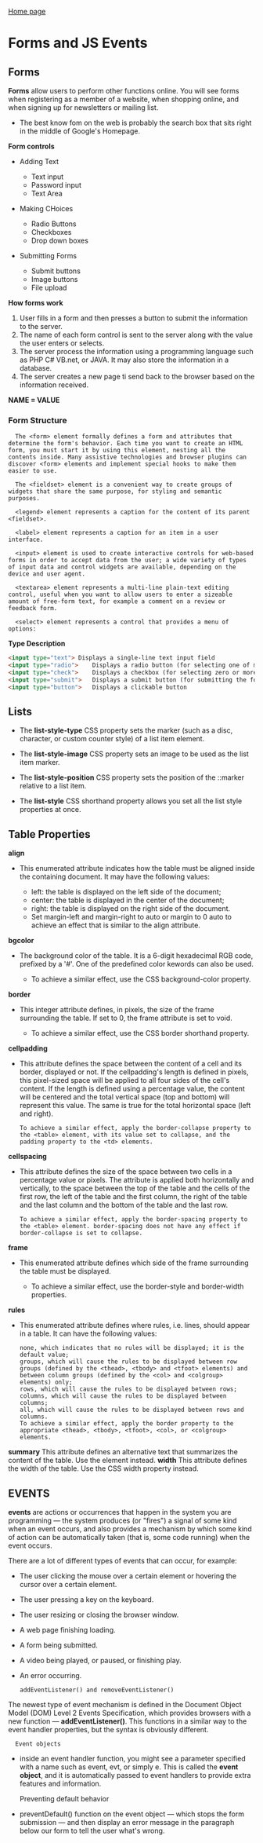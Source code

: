 [Home page](https://cfjalos.github.io/code201-reading-notes/)

# Forms and JS Events # 

## Forms ##

**Forms** allow users to perform other functions online. You will see forms when registering as a member of a website, when shopping online, and when signing up for newsletters or mailing list.

* The best know fom on the web is probably the search box that sits right in the middle of Google's Homepage.

**Form controls**

* Adding Text
  * Text input 
  * Password input
  * Text Area

* Making CHoices
  * Radio Buttons 
  * Checkboxes
  * Drop down boxes

* Submitting Forms
  * Submit buttons
  * Image buttons
  * File upload

**How forms work**

1. User fills in a form and then presses a button to submit the information to the server.
2. The name of each form control is sent to the server along with the value the user enters or selects.
3. The server process the information using a programming language such as PHP C# VB.net, or JAVA. It may also store the information in a database.
4. The server creates a new page ti send back to the browser based on the information received.

**NAME = VALUE**

### Form Structure ###

      The <form> element formally defines a form and attributes that determine the form's behavior. Each time you want to create an HTML form, you must start it by using this element, nesting all the contents inside. Many assistive technologies and browser plugins can discover <form> elements and implement special hooks to make them easier to use.

      The <fieldset> element is a convenient way to create groups of widgets that share the same purpose, for styling and semantic purposes. 

      <legend> element represents a caption for the content of its parent <fieldset>.

      <label> element represents a caption for an item in a user interface.

      <input> element is used to create interactive controls for web-based forms in order to accept data from the user; a wide variety of types of input data and control widgets are available, depending on the device and user agent.

      <textarea> element represents a multi-line plain-text editing control, useful when you want to allow users to enter a sizeable amount of free-form text, for example a comment on a review or feedback form.

      <select> element represents a control that provides a menu of options:

**Type	Description**

```html
<input type="text">	Displays a single-line text input field
<input type="radio">	Displays a radio button (for selecting one of many choices)
<input type="check">	Displays a checkbox (for selecting zero or more of many choices)
<input type="submit">	Displays a submit button (for submitting the form)
<input type="button">	Displays a clickable button
```

## Lists ##

* The **list-style-type** CSS property sets the marker (such as a disc, character, or custom counter style) of a list item element.

* The **list-style-image** CSS property sets an image to be used as the list item marker.

* The **list-style-position** CSS property sets the position of the ::marker relative to a list item.

* The **list-style** CSS shorthand property allows you set all the list style properties at once.

## Table Properties ## 

**align** 
* This enumerated attribute indicates how the table must be aligned inside the containing document. It may have the following values:

  * left: the table is displayed on the left side of the document;
  * center: the table is displayed in the center of the document;
  * right: the table is displayed on the right side of the document.
  * Set margin-left and margin-right to auto or margin to 0 auto to achieve an effect that is similar to the align attribute.

**bgcolor** 
* The background color of the table. It is a 6-digit hexadecimal RGB code, prefixed by a '#'. One of the predefined color kewords can also be used.

  * To achieve a similar effect, use the CSS background-color property.

**border**
* This integer attribute defines, in pixels, the size of the frame surrounding the table. If set to 0, the frame attribute is set to void.

  * To achieve a similar effect, use the CSS border shorthand property.

**cellpadding** 
* This attribute defines the space between the content of a cell and its border, displayed or not. If the cellpadding's length is defined in pixels, this pixel-sized space will be applied to all four sides of the cell's content. If the length is defined using a percentage value, the content will be centered and the total vertical space (top and bottom) will represent this value. The same is true for the total horizontal space (left and right).

      To achieve a similar effect, apply the border-collapse property to the <table> element, with its value set to collapse, and the padding property to the <td> elements.

**cellspacing**

* This attribute defines the size of the space between two cells in a percentage value or pixels. The attribute is applied both horizontally and vertically, to the space between the top of the table and the cells of the first row, the left of the table and the first column, the right of the table and the last column and the bottom of the table and the last row.

      To achieve a similar effect, apply the border-spacing property to the <table> element. border-spacing does not have any effect if border-collapse is set to collapse.

**frame** 
* This enumerated attribute defines which side of the frame surrounding the table must be displayed.

  * To achieve a similar effect, use the border-style and border-width properties.

**rules** 
* This enumerated attribute defines where rules, i.e. lines, should appear in a table. It can have the following values:

      none, which indicates that no rules will be displayed; it is the default value;
      groups, which will cause the rules to be displayed between row groups (defined by the <thead>, <tbody> and <tfoot> elements) and between column groups (defined by the <col> and <colgroup> elements) only;
      rows, which will cause the rules to be displayed between rows;
      columns, which will cause the rules to be displayed between columns;
      all, which will cause the rules to be displayed between rows and columns.
      To achieve a similar effect, apply the border property to the appropriate <thead>, <tbody>, <tfoot>, <col>, or <colgroup> elements.

**summary** 
      This attribute defines an alternative text that summarizes the content of the table. Use the <caption> element instead.
**width** 
This attribute defines the width of the table. Use the CSS width property instead.

## EVENTS ##

**events** are actions or occurrences that happen in the system you are programming — the system produces (or "fires") a signal of some kind when an event occurs, and also provides a mechanism by which some kind of action can be automatically taken (that is, some code running) when the event occurs.

There are a lot of different types of events that can occur, for example:

* The user clicking the mouse over a certain element or hovering the cursor over a certain element.
* The user pressing a key on the keyboard.
* The user resizing or closing the browser window.
* A web page finishing loading.
* A form being submitted.
* A video being played, or paused, or finishing play.
* An error occurring.

      addEventListener() and removeEventListener()
The newest type of event mechanism is defined in the Document Object Model (DOM) Level 2 Events Specification, which provides browsers with a new function — **addEventListener()**. This functions in a similar way to the event handler properties, but the syntax is obviously different. 

      Event objects

*  inside an event handler function, you might see a parameter specified with a name such as event, evt, or simply e. This is called the **event object**, and it is automatically passed to event handlers to provide extra features and information.      

      Preventing default behavior

* preventDefault() function on the event object — which stops the form submission — and then display an error message in the paragraph below our form to tell the user what's wrong.

